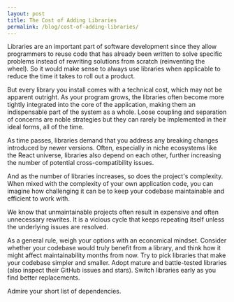 ```yaml
---
layout: post
title: The Cost of Adding Libraries
permalink: /blog/cost-of-adding-libraries/
---
```


Libraries are an important part of software development since they allow programmers to reuse code that has already been written to solve specific problems instead of rewriting solutions from scratch (reinventing the wheel). So it would make sense to always use libraries when applicable to reduce the time it takes to roll out a product.

But every library you install comes with a technical cost, which may not be apparent outright. As your program grows, the libraries often become more tightly integrated into the core of the application, making them an indispensable part of the system as a whole. Loose coupling and separation of concerns are noble strategies but they can rarely be implemented in their ideal forms, all of the time.

As time passes, libraries demand that you address any breaking changes introduced by newer versions. Often, especially in niche ecosystems like the React universe, libraries also depend on each other, further increasing the number of potential cross-compatibility issues.

And as the number of libraries increases, so does the project's complexity. When mixed with the complexity of your own application code, you can imagine how challenging it can be to keep your codebase maintainable and efficient to work with.

We know that unmaintainable projects often result in expensive and often unnecessary rewrites. It is a vicious cycle that keeps repeating itself unless the underlying issues are resolved.

As a general rule, weigh your options with an economical mindset. Consider whether your codebase would truly benefit from a library, and think how it might affect maintainability months from now. Try to pick libraries that make your codebase simpler and smaller. Adopt mature and battle-tested libraries (also inspect their GitHub issues and stars). Switch libraries early as you find better replacements.

Admire your short list of dependencies.
